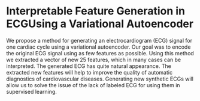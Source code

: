 #  Interpretable Feature Generation in ECGUsing a Variational Autoencoder

We propose a method for generating an
electrocardiogram (ECG) signal for one cardiac cycle using a variational autoencoder. Our goal was to encode the original ECG signal using as few features as possible. Using this method we extracted a vector of new 25 features, which in many cases can be interpreted. The generated ECG has quite natural appearance. The extracted new features will help 
to improve the quality of automatic diagnostics of cardiovascular diseases. Generating new synthetic ECGs will allow us to solve the issue of the lack of labeled ECG for using them in supervised learning.
